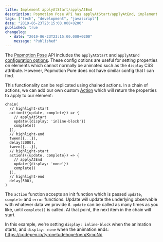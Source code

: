 ```yaml
---
title: Implement applyAtStart/applyAtEnd
description: Popmotion Pose API has applyAtStart/applyAtEnd, implement these in Pure.
tags: ["tech", "development", "javascript"]
date: "2019-06-23T23:15:00.000+0200"
published: true
changelog:
  - date: "2019-06-23T23:15:00.000+0200"
    message: "Published"
---
```


The [Popmotion Pose](https://popmotion.io/pose) API includes the `applyAtStart` and `applyAtEnd` [configuration options](https://popmotion.io/pose/api/config/#config-options-pose-config-applyatstart/applyatend). These config options are useful for setting properties on elements which cannot normally be animated such as the `display` CSS attribute. However, Popmotion Pure does not have similar config that I can find.

This functionality can be replicated using chained actions. In a chain of actions, we can add our own custom [Action](https://popmotion.io/api/action/) which will return the properties to apply to our element:

```javascript:title=Loop forever
chain(
  // highlight-start
  action(({update, complete}) => {
    // applyAtStart
    update({display: 'inline-block'})
    complete()
  }),
  // highlight-end
  tween({...}),
  delay(2000),
  tween({...}),
  // highlight-start
  action(({update, complete}) => {
    // applyAtEnd
    update({display: 'none'})
    complete()
  }),
  // highlight-end
  delay(500),
)
```

The `action` function accepts an init function which is passed `update`, `complete` and `error` functions. Update will update the underlying observable with whatever data we provide it. `update` can be called as many times as you like, until `complete()` is called. At that point, the next item in the chain will start.

In this example, we're setting `display: inline-block` when the animation starts, and `display: none` when the animation ends: https://codepen.io/tyronetudehope/pen/KjmpNd

